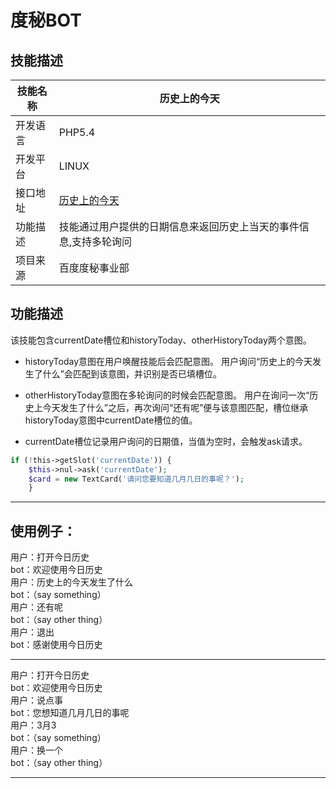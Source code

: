 # 度秘BOT
## 技能描述 

|技能名称     |   历史上的今天  |
|-------------|-----------------|
|开发语言     |         PHP5.4  |
|开发平台     |          LINUX  |
|接口地址     |  [历史上的今天](http://www.todayonhistory.com/index.php?m=content&c=index&a=json_event&page=1&pagesize=40&month=3&day=5)  |
|功能描述     |技能通过用户提供的日期信息来返回历史上当天的事件信息,支持多轮询问  |
|项目来源     |  百度度秘事业部 |

## 功能描述
该技能包含currentDate槽位和historyToday、otherHistoryToday两个意图。

* historyToday意图在用户唤醒技能后会匹配意图。
  用户询问“历史上的今天发生了什么”会匹配到该意图，并识别是否已填槽位。

* otherHistoryToday意图在多轮询问的时候会匹配意图。
  用户在询问一次“历史上今天发生了什么”之后，再次询问“还有呢”便与该意图匹配，槽位继承historyToday意图中currentDate槽位的值。

* currentDate槽位记录用户询问的日期值，当值为空时，会触发ask请求。
```php
if (!this->getSlot('currentDate')) {
    $this->nul->ask('currentDate');
    $card = new TextCard('请问您要知道几月几日的事呢？');
    }
```    
---------

## 使用例子：

用户：打开今日历史  
bot：欢迎使用今日历史  
用户：历史上的今天发生了什么  
bot：（say something）  
用户：还有呢   
bot：（say other thing）   
用户：退出    
bot：感谢使用今日历史    

----------

用户：打开今日历史   
bot：欢迎使用今日历史    
用户：说点事   
bot：您想知道几月几日的事呢    
用户：3月3   
bot：（say something）   
用户：换一个    
bot：（say other thing）    


-------
